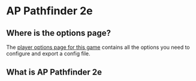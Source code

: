 # AP Pathfinder 2e

## Where is the options page?

The [player options page for this game](../player-options) contains all the options you need to configure and export a
config file.

## What is AP Pathfinder 2e